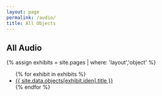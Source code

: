 ```yaml
---
layout: page
permalink: /audio/
title: All Objects
---
```


<h2 class='page-title'>All Audio</h2>

{% assign exhibits = site.pages | where: 'layout','object' %}
<ul>
  {% for exhibit in exhibits %}
    <li>
      <a href='{{ exhibit.url | absolute_url }}'>
        {{ site.data.objects[exhibit.iden].title }}
      </a>
    </li>
  {% endfor %}
</ul>
